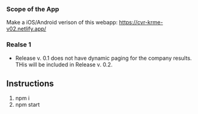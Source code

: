 ### Scope of the App

Make a iOS/Android verison of this webapp: https://cvr-krme-v02.netlify.app/

### Realse 1

- Release v. 0.1 does not have dynamic paging for the company results. THis will be included in Release v. 0.2.

## Instructions

1. npm i
2. npm start
